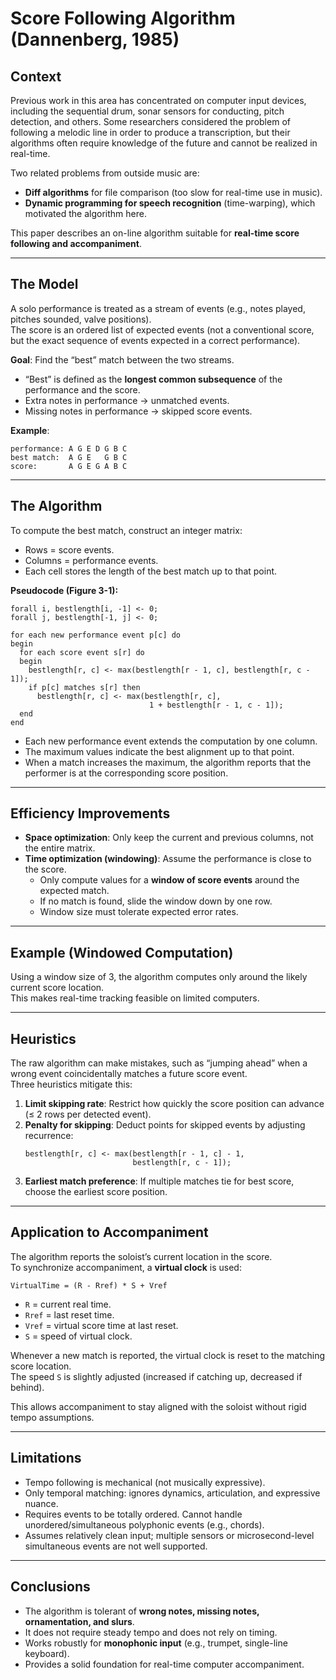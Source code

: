 
# Score Following Algorithm (Dannenberg, 1985)

## Context
Previous work in this area has concentrated on computer input devices, including the sequential drum, sonar sensors for conducting, pitch detection, and others. 
Some researchers considered the problem of following a melodic line in order to produce a transcription, but their algorithms often require knowledge of the future and cannot be realized in real-time.

Two related problems from outside music are:  
- **Diff algorithms** for file comparison (too slow for real-time use in music).  
- **Dynamic programming for speech recognition** (time-warping), which motivated the algorithm here.  

This paper describes an on-line algorithm suitable for **real-time score following and accompaniment**.

---

## The Model
A solo performance is treated as a stream of events (e.g., notes played, pitches sounded, valve positions).  
The score is an ordered list of expected events (not a conventional score, but the exact sequence of events expected in a correct performance).  

**Goal**: Find the “best” match between the two streams.  
- “Best” is defined as the **longest common subsequence** of the performance and the score.  
- Extra notes in performance → unmatched events.  
- Missing notes in performance → skipped score events.  

**Example**:  
```
performance: A G E D G B C
best match:  A G E   G B C
score:       A G E G A B C
```  

---

## The Algorithm
To compute the best match, construct an integer matrix:  
- Rows = score events.  
- Columns = performance events.  
- Each cell stores the length of the best match up to that point.  

**Pseudocode (Figure 3-1):**
```
forall i, bestlength[i, -1] <- 0;
forall j, bestlength[-1, j] <- 0;

for each new performance event p[c] do
begin
  for each score event s[r] do
  begin
    bestlength[r, c] <- max(bestlength[r - 1, c], bestlength[r, c - 1]);
    if p[c] matches s[r] then
      bestlength[r, c] <- max(bestlength[r, c],
                               1 + bestlength[r - 1, c - 1]);
  end
end
```

- Each new performance event extends the computation by one column.  
- The maximum values indicate the best alignment up to that point.  
- When a match increases the maximum, the algorithm reports that the performer is at the corresponding score position.  

---

## Efficiency Improvements
- **Space optimization**: Only keep the current and previous columns, not the entire matrix.  
- **Time optimization (windowing)**: Assume the performance is close to the score.  
  - Only compute values for a **window of score events** around the expected match.  
  - If no match is found, slide the window down by one row.  
  - Window size must tolerate expected error rates.  

---

## Example (Windowed Computation)
Using a window size of 3, the algorithm computes only around the likely current score location.  
This makes real-time tracking feasible on limited computers.  

---

## Heuristics
The raw algorithm can make mistakes, such as “jumping ahead” when a wrong event coincidentally matches a future score event.  
Three heuristics mitigate this:

1. **Limit skipping rate**: Restrict how quickly the score position can advance (≤ 2 rows per detected event).  
2. **Penalty for skipping**: Deduct points for skipped events by adjusting recurrence:  
   ```
   bestlength[r, c] <- max(bestlength[r - 1, c] - 1,
                           bestlength[r, c - 1]);
   ```  
3. **Earliest match preference**: If multiple matches tie for best score, choose the earliest score position.  

---

## Application to Accompaniment
The algorithm reports the soloist’s current location in the score.  
To synchronize accompaniment, a **virtual clock** is used:  

```
VirtualTime = (R - Rref) * S + Vref
```
- `R` = current real time.  
- `Rref` = last reset time.  
- `Vref` = virtual score time at last reset.  
- `S` = speed of virtual clock.  

Whenever a new match is reported, the virtual clock is reset to the matching score location.  
The speed `S` is slightly adjusted (increased if catching up, decreased if behind).  

This allows accompaniment to stay aligned with the soloist without rigid tempo assumptions.  

---

## Limitations
- Tempo following is mechanical (not musically expressive).  
- Only temporal matching: ignores dynamics, articulation, and expressive nuance.  
- Requires events to be totally ordered. Cannot handle unordered/simultaneous polyphonic events (e.g., chords).  
- Assumes relatively clean input; multiple sensors or microsecond-level simultaneous events are not well supported.  

---

## Conclusions
- The algorithm is tolerant of **wrong notes, missing notes, ornamentation, and slurs**.  
- It does not require steady tempo and does not rely on timing.  
- Works robustly for **monophonic input** (e.g., trumpet, single-line keyboard).  
- Provides a solid foundation for real-time computer accompaniment.  

